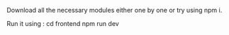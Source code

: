 Download all the necessary modules either one by one or try using npm i.

Run it using :
cd frontend
npm run dev

